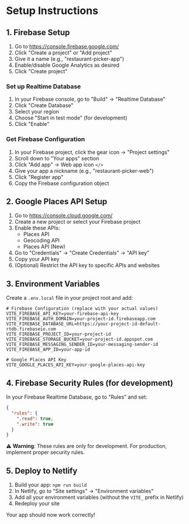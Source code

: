 # Setup Instructions

## 1. Firebase Setup

1. Go to https://console.firebase.google.com/
2. Click "Create a project" or "Add project"
3. Give it a name (e.g., "restaurant-picker-app")
4. Enable/disable Google Analytics as desired
5. Click "Create project"

### Set up Realtime Database
1. In your Firebase console, go to "Build" → "Realtime Database"
2. Click "Create Database"
3. Select your region
4. Choose "Start in test mode" (for development)
5. Click "Enable"

### Get Firebase Configuration
1. In your Firebase project, click the gear icon → "Project settings"
2. Scroll down to "Your apps" section
3. Click "Add app" → Web app icon `</>`
4. Give your app a nickname (e.g., "restaurant-picker-web")
5. Click "Register app"
6. Copy the Firebase configuration object

## 2. Google Places API Setup

1. Go to https://console.cloud.google.com/
2. Create a new project or select your Firebase project
3. Enable these APIs:
   - Places API
   - Geocoding API
   - Places API (New)
4. Go to "Credentials" → "Create Credentials" → "API key"
5. Copy your API key
6. (Optional) Restrict the API key to specific APIs and websites

## 3. Environment Variables

Create a `.env.local` file in your project root and add:

```env
# Firebase Configuration (replace with your actual values)
VITE_FIREBASE_API_KEY=your-firebase-api-key
VITE_FIREBASE_AUTH_DOMAIN=your-project-id.firebaseapp.com
VITE_FIREBASE_DATABASE_URL=https://your-project-id-default-rtdb.firebaseio.com
VITE_FIREBASE_PROJECT_ID=your-project-id
VITE_FIREBASE_STORAGE_BUCKET=your-project-id.appspot.com
VITE_FIREBASE_MESSAGING_SENDER_ID=your-messaging-sender-id
VITE_FIREBASE_APP_ID=your-app-id

# Google Places API Key
VITE_GOOGLE_PLACES_API_KEY=your-google-places-api-key
```

## 4. Firebase Security Rules (for development)

In your Firebase Realtime Database, go to "Rules" and set:

```json
{
  "rules": {
    ".read": true,
    ".write": true
  }
}
```

⚠️ **Warning**: These rules are only for development. For production, implement proper security rules.

## 5. Deploy to Netlify

1. Build your app: `npm run build`
2. In Netlify, go to "Site settings" → "Environment variables"
3. Add all your environment variables (without the `VITE_` prefix in Netlify)
4. Redeploy your site

Your app should now work correctly! 